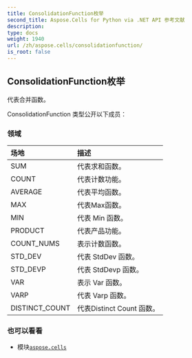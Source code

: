 ```yaml
---
title: ConsolidationFunction枚举
second_title: Aspose.Cells for Python via .NET API 参考文献
description:
type: docs
weight: 1940
url: /zh/aspose.cells/consolidationfunction/
is_root: false
---
```

## ConsolidationFunction枚举
代表合并函数。



ConsolidationFunction 类型公开以下成员：

### 领域
|场地|描述|
| :- | :- |
| SUM |代表求和函数。|
| COUNT |代表计数功能。|
| AVERAGE |代表平均函数。|
| MAX |代表Max函数。|
| MIN |代表 Min 函数。|
| PRODUCT |代表产品功能。|
| COUNT_NUMS |表示计数函数。|
| STD_DEV |代表 StdDev 函数。|
| STD_DEVP |代表 StdDevp 函数。|
| VAR |表示 Var 函数。|
| VARP |代表 Varp 函数。|
| DISTINCT_COUNT |代表Distinct Count 函数。|



### 也可以看看
* 模块[`aspose.cells`](..)
